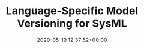 ---
advisors:
- philip-langer
- tanja-mayerhofer
- gertrude-kappel
authors:
- Stefan Schindler
categories: []
date: '2020-05-19 12:37:52+00:00'
external_link: ''
image:
  caption: ''
  focal_point: ''
  preview_only: false
slides: ''
summary: ''
tags:
- Finished
title: Language-Specific Model Versioning for SysML
url_code: ''
url_pdf: ''
url_slides: ''
url_video: ''
---